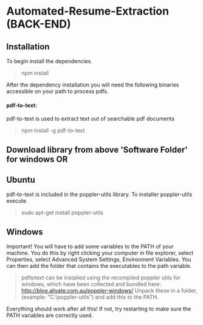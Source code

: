 # Automated-Resume-Extraction (BACK-END)
## Installation
To begin install the dependencies.

> npm install

After the dependency installation you will need the following binaries accessible on your path to process pdfs.

#### pdf-to-text:
pdf-to-text is used to extract text out of searchable pdf documents

> npm install -g pdf-to-text

## Download library from above 'Software Folder' for windows  OR

## Ubuntu

 pdf-to-text is included in the poppler-utils library. To installer poppler-utils execute

> sudo apt-get install poppler-utils


## Windows
Important! You will have to add some variables to the PATH of your machine. You do this by right clicking your computer in file explorer, select Properties, select Advanced System Settings, Environment Variables. You can then add the folder that contains the executables to the path variable.

> pdftotext can be installed using the recompiled poppler utils for windows, which have been collected and bundled here: http://blog.alivate.com.au/poppler-windows/ Unpack these in a folder, (example: "C:\poppler-utils") and add this to the PATH.

Everything should work after all this! If not, try restarting to make sure the PATH variables are correctly used.
